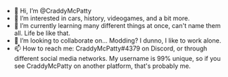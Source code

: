 - 👋 Hi, I’m @CraddyMcPatty
- 👀 I’m interested in cars, history, videogames, and a bit more.
- 🌱 I’m currently learning many different things at once, can't name them all. Life be like that.
- 💞️ I’m looking to collaborate on... Modding? I dunno, I like to work alone.
- 📫 How to reach me: CraddyMcPatty#4379 on Discord, or through different social media networks. My username is 99% unique, so if you see CraddyMcPatty on another platform, that's probably me.

<!---
CraddyMcPatty/CraddyMcPatty is a ✨ special ✨ repository because its `README.md` (this file) appears on your GitHub profile.
You can click the Preview link to take a look at your changes.
--->
